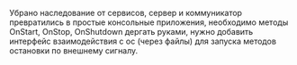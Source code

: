 Убрано наследование от сервисов, сервер и коммуникатор превратились в простые консольные приложения, необходимо методы OnStart, OnStop, OnShutdown дергать руками, нужно добавить интерфейс взаимодействия с ос (через файлы) для запуска методов остановки по внешнему сигналу.
